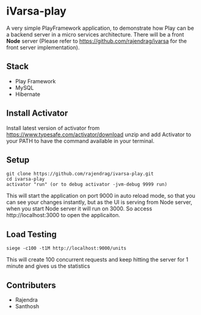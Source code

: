 iVarsa-play
===================

A very simple PlayFramework application, to demonstrate how Play can be a backend server in a micro services architecture. There will be a front **Node** server (Please refer to https://github.com/rajendrag/ivarsa for the front server implementation).

Stack
-----------
- Play Framework
- MySQL
- Hibernate

Install Activator
------------------
Install latest version of activator from https://www.typesafe.com/activator/download unzip and add Activator to your PATH to have the command available in your terminal.

Setup
-----------
```
git clone https://github.com/rajendrag/ivarsa-play.git
cd ivarsa-play
activator "run" (or to debug activator -jvm-debug 9999 run)
```
This will start the application on port 9000 in auto reload mode, so that you can see your changes instantly, but as the UI is serving from Node server, when you start Node server it will run on 3000. So access http://localhost:3000 to open the applicaiton.

Load Testing
-------------
```
siege -c100 -t1M http://localhost:9000/units
```
This will create 100 concurrent requests and keep hitting the server for 1 minute and gives us the statistics

Contributers
-----------
- Rajendra
- Santhosh
